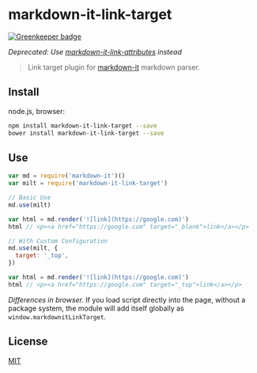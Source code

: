 # markdown-it-link-target

[![Greenkeeper badge](https://badges.greenkeeper.io/crookedneighbor/markdown-it-link-target.svg)](https://greenkeeper.io/)

_Deprecated: Use [markdown-it-link-attributes](https://www.npmjs.com/package/markdown-it-link-attributes) instead_

> Link target plugin for [markdown-it](https://github.com/markdown-it/markdown-it) markdown parser.

## Install

node.js, browser:

```bash
npm install markdown-it-link-target --save
bower install markdown-it-link-target --save
```

## Use

```js
var md = require('markdown-it')()
var milt = require('markdown-it-link-target')
```

```js
// Basic Use
md.use(milt)

var html = md.render('![link](https://google.com)')
html // <p><a href="https://google.com" target="_blank">link</a></p>
```

```js
// With Custom Configuration
md.use(milt, {
  target: '_top',
})

var html = md.render('![link](https://google.com)')
html // <p><a href="https://google.com" target="_top">link</a></p>
```

_Differences in browser._ If you load script directly into the page, without a package system, the module will add itself globally as `window.markdownitLinkTarget`.


## License

[MIT](https://github.com/markdown-it/markdown-it-footnote/blob/master/LICENSE)
